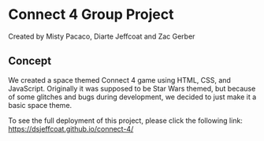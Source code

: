 # Connect 4 Group Project

Created by Misty Pacaco, Diarte Jeffcoat and Zac Gerber

## Concept

We created a space themed Connect 4 game using HTML, CSS, and JavaScript. Originally it was supposed to be Star Wars themed, but because of some glitches and bugs during development, we decided to just make it a basic space theme.

To see the full deployment of this project, please click the following link: https://dsjeffcoat.github.io/connect-4/


